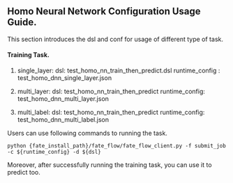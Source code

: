 ## Homo Neural Network Configuration Usage Guide.

This section introduces the dsl and conf for usage of different type of task.

#### Training Task.

1. single_layer:
    dsl: test_homo_nn_train_then_predict.dsl
    runtime_config : test_homo_dnn_single_layer.json
   
2. multi_layer:
    dsl: test_homo_nn_train_then_predict
    runtime_config: test_homo_dnn_multi_layer.json
   
3. multi_label:
    dsl: test_homo_nn_train_then_predict
    runtime_config: test_homo_dnn_multi_label.json

    
Users can use following commands to running the task.
    
    python {fate_install_path}/fate_flow/fate_flow_client.py -f submit_job -c ${runtime_config} -d ${dsl}

Moreover, after successfully running the training task, you can use it to predict too.